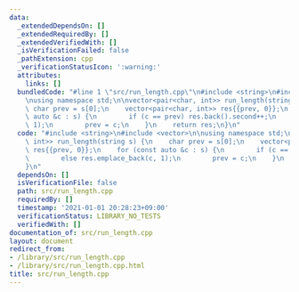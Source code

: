 ```yaml
---
data:
  _extendedDependsOn: []
  _extendedRequiredBy: []
  _extendedVerifiedWith: []
  _isVerificationFailed: false
  _pathExtension: cpp
  _verificationStatusIcon: ':warning:'
  attributes:
    links: []
  bundledCode: "#line 1 \"src/run_length.cpp\"\n#include <string>\n#include <vector>\n\
    \nusing namespace std;\n\nvector<pair<char, int>> run_length(string s) {\n   \
    \ char prev = s[0];\n    vector<pair<char, int>> res{{prev, 0}};\n    for (const\
    \ auto &c : s) {\n        if (c == prev) res.back().second++;\n        else res.emplace_back(c,\
    \ 1);\n        prev = c;\n    }\n    return res;\n}\n"
  code: "#include <string>\n#include <vector>\n\nusing namespace std;\n\nvector<pair<char,\
    \ int>> run_length(string s) {\n    char prev = s[0];\n    vector<pair<char, int>>\
    \ res{{prev, 0}};\n    for (const auto &c : s) {\n        if (c == prev) res.back().second++;\n\
    \        else res.emplace_back(c, 1);\n        prev = c;\n    }\n    return res;\n\
    }\n"
  dependsOn: []
  isVerificationFile: false
  path: src/run_length.cpp
  requiredBy: []
  timestamp: '2021-01-01 20:28:23+09:00'
  verificationStatus: LIBRARY_NO_TESTS
  verifiedWith: []
documentation_of: src/run_length.cpp
layout: document
redirect_from:
- /library/src/run_length.cpp
- /library/src/run_length.cpp.html
title: src/run_length.cpp
---
```

